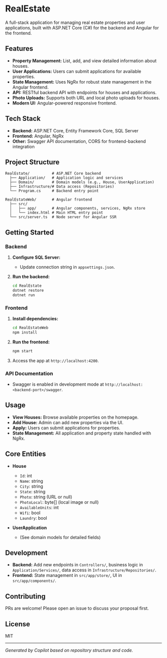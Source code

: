 # RealEstate

A full-stack application for managing real estate properties and user applications, built with ASP.NET Core (C#) for the backend and Angular for the frontend.

## Features

- **Property Management:** List, add, and view detailed information about houses.
- **User Applications:** Users can submit applications for available properties.
- **State Management:** Uses NgRx for robust state management in the Angular frontend.
- **API:** RESTful backend API with endpoints for houses and applications.
- **Photo Uploads:** Supports both URL and local photo uploads for houses.
- **Modern UI:** Angular-powered responsive frontend.

## Tech Stack

- **Backend:** ASP.NET Core, Entity Framework Core, SQL Server
- **Frontend:** Angular, NgRx
- **Other:** Swagger API documentation, CORS for frontend-backend integration

## Project Structure

```
RealEstate/          # ASP.NET Core backend
  ├── Application/   # Application logic and services
  ├── Domain/        # Domain models (e.g., House, UserApplication)
  ├── Infrastructure/# Data access (Repositories)
  └── Program.cs     # Backend entry point

RealEstateWeb/       # Angular frontend
  ├── src/
  │   ├── app/       # Angular components, services, NgRx store
  │   └── index.html # Main HTML entry point
  └── src/server.ts  # Node server for Angular SSR
```

## Getting Started

### Backend

1. **Configure SQL Server:**
   - Update connection string in `appsettings.json`.

2. **Run the backend:**
   ```bash
   cd RealEstate
   dotnet restore
   dotnet run
   ```

### Frontend

1. **Install dependencies:**
   ```bash
   cd RealEstateWeb
   npm install
   ```

2. **Run the frontend:**
   ```bash
   npm start
   ```

3. Access the app at `http://localhost:4200`.

### API Documentation

- Swagger is enabled in development mode at `http://localhost:<backend-port>/swagger`.

## Usage

- **View Houses:** Browse available properties on the homepage.
- **Add House:** Admin can add new properties via the UI.
- **Apply:** Users can submit applications for properties.
- **State Management:** All application and property state handled with NgRx.

## Core Entities

- **House**
  - `Id`: int
  - `Name`: string
  - `City`: string
  - `State`: string
  - `Photo`: string (URL or null)
  - `PhotoLocal`: byte[] (local image or null)
  - `AvailableUnits`: int
  - `Wifi`: bool
  - `Laundry`: bool

- **UserApplication**
  - (See domain models for detailed fields)

## Development

- **Backend:** Add new endpoints in `Controllers/`, business logic in `Application/Services/`, data access in `Infrastructure/Repositories/`.
- **Frontend:** State management in `src/app/store/`, UI in `src/app/components/`.

## Contributing

PRs are welcome! Please open an issue to discuss your proposal first.

## License

MIT

---

*Generated by Copilot based on repository structure and code.*